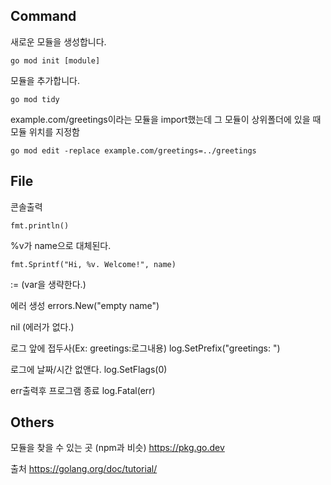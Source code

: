 ## Command
새로운 모듈을 생성합니다.
```
go mod init [module]
```

모듈을 추가합니다.
```
go mod tidy
```

example.com/greetings이라는 모듈을 import했는데 그 모듈이 상위폴더에 있을 때 모듈 위치를 지정함
```
go mod edit -replace example.com/greetings=../greetings
```
## File
콘솔출력
```
fmt.println()
```

%v가 name으로 대체된다. 
```
fmt.Sprintf("Hi, %v. Welcome!", name)
```

:= (var을 생략한다.)

에러 생성 
errors.New("empty name")

nil (에러가 없다.)

로그 앞에 접두사(Ex: greetings:로그내용)
log.SetPrefix("greetings: ")

로그에 날짜/시간 없앤다.
log.SetFlags(0)

err출력후 프로그램 종료
log.Fatal(err)

## Others
모듈을 찾을 수 있는 곳 (npm과 비슷)
https://pkg.go.dev

출처
https://golang.org/doc/tutorial/

